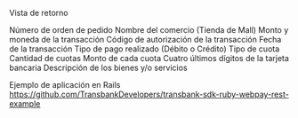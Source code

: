Vista de retorno

Número de orden de pedido
Nombre del comercio (Tienda de Mall)
Monto y moneda de la transacción
Código de autorización de la transacción
Fecha de la transacción
Tipo de pago realizado (Débito o Crédito)
Tipo de cuota
Cantidad de cuotas
Monto de cada cuota
Cuatro últimos dígitos de la tarjeta bancaria
Descripción de los bienes y/o servicios

Ejemplo de aplicación en Rails
https://github.com/TransbankDevelopers/transbank-sdk-ruby-webpay-rest-example